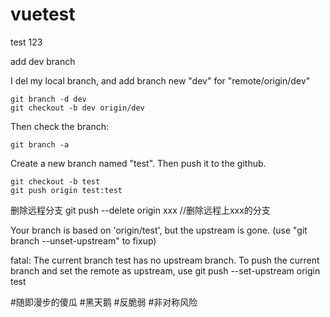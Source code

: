 # vuetest
test 123

add dev branch

I del my local branch, and add branch new "dev" for "remote/origin/dev"

    git branch -d dev
    git checkout -b dev origin/dev

Then check the branch:

    git branch -a

Create a new branch named "test". Then push it to the github.

    git checkout -b test
    git push origin test:test

删除远程分支
    git push --delete origin xxx //删除远程上xxx的分支

Your branch is based on 'origin/test', but the upstream is gone.
  (use "git branch --unset-upstream" to fixup)

fatal: The current branch test has no upstream branch.
To push the current branch and set the remote as upstream, use
    git push --set-upstream origin test

#随即漫步的傻瓜
#黑天鹅
#反脆弱
#非对称风险




